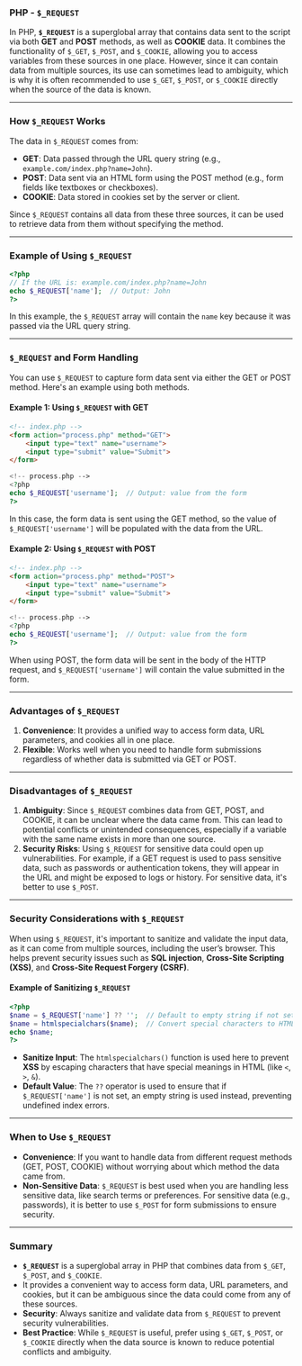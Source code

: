 ### PHP - `$_REQUEST`

In PHP, **`$_REQUEST`** is a superglobal array that contains data sent to the script via both **GET** and **POST** methods, as well as **COOKIE** data. It combines the functionality of `$_GET`, `$_POST`, and `$_COOKIE`, allowing you to access variables from these sources in one place. However, since it can contain data from multiple sources, its use can sometimes lead to ambiguity, which is why it is often recommended to use `$_GET`, `$_POST`, or `$_COOKIE` directly when the source of the data is known.

---

### How `$_REQUEST` Works

The data in `$_REQUEST` comes from:
- **GET**: Data passed through the URL query string (e.g., `example.com/index.php?name=John`).
- **POST**: Data sent via an HTML form using the POST method (e.g., form fields like textboxes or checkboxes).
- **COOKIE**: Data stored in cookies set by the server or client.

Since `$_REQUEST` contains all data from these three sources, it can be used to retrieve data from them without specifying the method.

---

### Example of Using `$_REQUEST`

```php
<?php
// If the URL is: example.com/index.php?name=John
echo $_REQUEST['name'];  // Output: John
?>
```

In this example, the `$_REQUEST` array will contain the `name` key because it was passed via the URL query string.

---

### `$_REQUEST` and Form Handling

You can use `$_REQUEST` to capture form data sent via either the GET or POST method. Here's an example using both methods.

#### Example 1: Using `$_REQUEST` with GET

```html
<!-- index.php -->
<form action="process.php" method="GET">
    <input type="text" name="username">
    <input type="submit" value="Submit">
</form>
```

```php
<!-- process.php -->
<?php
echo $_REQUEST['username'];  // Output: value from the form
?>
```

In this case, the form data is sent using the GET method, so the value of `$_REQUEST['username']` will be populated with the data from the URL.

#### Example 2: Using `$_REQUEST` with POST

```html
<!-- index.php -->
<form action="process.php" method="POST">
    <input type="text" name="username">
    <input type="submit" value="Submit">
</form>
```

```php
<!-- process.php -->
<?php
echo $_REQUEST['username'];  // Output: value from the form
?>
```

When using POST, the form data will be sent in the body of the HTTP request, and `$_REQUEST['username']` will contain the value submitted in the form.

---

### Advantages of `$_REQUEST`

1. **Convenience**: It provides a unified way to access form data, URL parameters, and cookies all in one place.
2. **Flexible**: Works well when you need to handle form submissions regardless of whether data is submitted via GET or POST.
   
---

### Disadvantages of `$_REQUEST`

1. **Ambiguity**: Since `$_REQUEST` combines data from GET, POST, and COOKIE, it can be unclear where the data came from. This can lead to potential conflicts or unintended consequences, especially if a variable with the same name exists in more than one source.
2. **Security Risks**: Using `$_REQUEST` for sensitive data could open up vulnerabilities. For example, if a GET request is used to pass sensitive data, such as passwords or authentication tokens, they will appear in the URL and might be exposed to logs or history. For sensitive data, it's better to use `$_POST`.

---

### Security Considerations with `$_REQUEST`

When using `$_REQUEST`, it's important to sanitize and validate the input data, as it can come from multiple sources, including the user’s browser. This helps prevent security issues such as **SQL injection**, **Cross-Site Scripting (XSS)**, and **Cross-Site Request Forgery (CSRF)**.

#### Example of Sanitizing `$_REQUEST`

```php
<?php
$name = $_REQUEST['name'] ?? '';  // Default to empty string if not set
$name = htmlspecialchars($name);  // Convert special characters to HTML entities
echo $name;
?>
```

- **Sanitize Input**: The `htmlspecialchars()` function is used here to prevent **XSS** by escaping characters that have special meanings in HTML (like `<`, `>`, `&`).
- **Default Value**: The `??` operator is used to ensure that if `$_REQUEST['name']` is not set, an empty string is used instead, preventing undefined index errors.

---

### When to Use `$_REQUEST`

- **Convenience**: If you want to handle data from different request methods (GET, POST, COOKIE) without worrying about which method the data came from.
- **Non-Sensitive Data**: `$_REQUEST` is best used when you are handling less sensitive data, like search terms or preferences. For sensitive data (e.g., passwords), it is better to use `$_POST` for form submissions to ensure security.

---

### Summary

- **`$_REQUEST`** is a superglobal array in PHP that combines data from `$_GET`, `$_POST`, and `$_COOKIE`.
- It provides a convenient way to access form data, URL parameters, and cookies, but it can be ambiguous since the data could come from any of these sources.
- **Security**: Always sanitize and validate data from `$_REQUEST` to prevent security vulnerabilities.
- **Best Practice**: While `$_REQUEST` is useful, prefer using `$_GET`, `$_POST`, or `$_COOKIE` directly when the data source is known to reduce potential conflicts and ambiguity.
